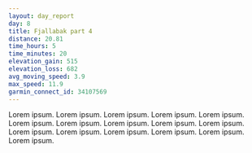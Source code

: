 ```yaml
---
layout: day_report
day: 8
title: Fjallabak part 4
distance: 20.81
time_hours: 5
time_minutes: 20
elevation_gain: 515
elevation_loss: 682
avg_moving_speed: 3.9
max_speed: 11.9
garmin_connect_id: 34107569
---
```


Lorem ipsum. Lorem ipsum. Lorem ipsum. Lorem ipsum. Lorem ipsum. Lorem ipsum. Lorem ipsum. Lorem ipsum.
Lorem ipsum. Lorem ipsum. Lorem ipsum. Lorem ipsum. Lorem ipsum. Lorem ipsum. Lorem ipsum. Lorem ipsum.
